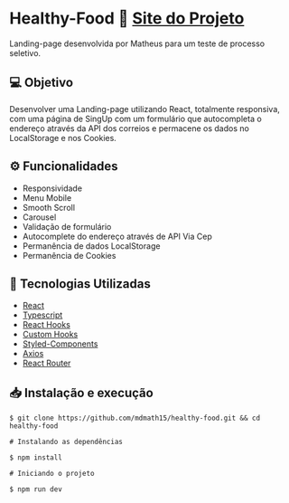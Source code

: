 # Healthy-Food :seedling:                               [Site do Projeto](https://healthy-food.surge.sh/)

Landing-page desenvolvida por Matheus para um teste de processo seletivo.

## 💻 Objetivo

Desenvolver uma Landing-page utilizando React, totalmente responsiva, com uma página de SingUp com um formulário que autocompleta o endereço através da API dos correios e permacene os dados no LocalStorage e nos Cookies.

## ⚙️ Funcionalidades 
  - Responsividade
  - Menu Mobile
  - Smooth Scroll
  - Carousel
  - Validação de formulário
  - Autocomplete do endereço através de API Via Cep
  - Permanência de dados LocalStorage
  - Permanência de Cookies

  
## 🔨 Tecnologias Utilizadas
  - [React](https://pt-br.reactjs.org/)
  - [Typescript](https://www.typescriptlang.org/)
  - [React Hooks](https://pt-br.reactjs.org/docs/hooks-intro.html)
  - [Custom Hooks](https://pt-br.reactjs.org/docs/hooks-custom.html)
  - [Styled-Components](https://styled-components.com/)
  - [Axios](https://axios-http.com/ptbr/docs/intro)
  - [React Router](https://reactrouter.com/)
 
## 📥 Instalação e execução
```
$ git clone https://github.com/mdmath15/healthy-food.git && cd healthy-food
``` 

```
# Instalando as dependências

$ npm install

# Iniciando o projeto

$ npm run dev
```


